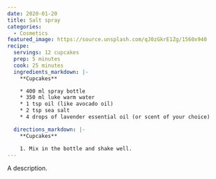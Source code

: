 ```yaml
---
date: 2020-01-20
title: Salt spray
categories:
  - Cosmetics
featured_image: https://source.unsplash.com/qJ0zGkrE1Zg/1560x940
recipe:
  servings: 12 cupcakes
  prep: 5 minutes
  cook: 25 minutes
  ingredients_markdown: |-
    **Cupcakes**

    * 400 ml spray bottle
    * 350 ml luke warm water
    * 1 tsp oil (like avocado oil)
    * 2 tsp sea salt
    * 4 drops of lavender essential oil (or scent of your choice)

  directions_markdown: |-
    **Cupcakes**

    1. Mix in the bottle and shake well.
---
```

A description.